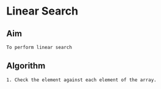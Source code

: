 # Linear Search
## Aim
    To perform linear search
## Algorithm
    1. Check the element against each element of the array.
